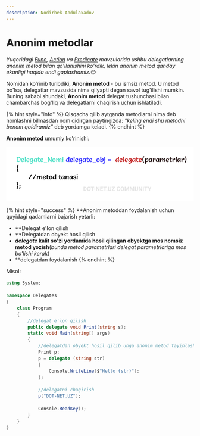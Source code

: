 ```yaml
---
description: Nodirbek Abdulaxadov
---
```


# Anonim metodlar

_Yuqoridagi [Func](https://docs.dot-net.uz/c-.net/basic/yuqori-daraja/delegatlar/func-delegati), [Action](https://docs.dot-net.uz/c-.net/basic/yuqori-daraja/delegatlar/action-delegati) va [Predicate](https://docs.dot-net.uz/c-.net/basic/yuqori-daraja/delegatlar/predicate-delegati) mavzularida ushbu delegatlarning anonim metod bilan qo'llanishini ko'rdik, lekin anonim metod qanday ekanligi haqida endi  gaplashamiz._😊

Nomidan ko'rinib turibdiki, **Anonim metod** - bu ismsiz metod. U metod bo'lsa, delegatlar mavzusida nima qilyapti degan savol tug'ilishi mumkin.  Buning sababi shundaki, **Anonim metod** delegat tushunchasi bilan chambarchas bog'liq va delegatlarni chaqirish uchun ishlatiladi.

{% hint style="info" %}
Qisqacha qilib aytganda metodlarni nima deb nomlashni bilmasdan nom qidirgan paytingizda: _"keling endi shu metodni benom qoldiramiz"_ deb yordamga keladi.
{% endhint %}

**Anonim metod** umumiy ko'rinishi:

![](../../../../.gitbook/assets/anonim2.png)

{% hint style="success" %}
**Anonim metoddan foydalanish uchun quyidagi qadamlarni bajarish yetarli:
* **Delegat e'lon qilish
* **Delegatdan obyekt hosil qilish
* **_delegate_ kalit so'zi yordamida hosil qilingan obyektga mos nomsiz metod yozish**(_bunda metod parametrlari delegat parametrlariga mos bo'lishi kerak_)
* **delegatdan foydalanish
{% endhint %}

Misol:

```csharp
using System;

namespace Delegates
{
    class Program
    {
        //delegat e'lon qilish
        public delegate void Print(string s);
        static void Main(string[] args)
        {
            //delegatdan obyekt hosil qilib unga anonim metod tayinlash
            Print p;
            p = delegate (string str)
            {
                Console.WriteLine($"Hello {str}");
            };

            //delegatni chaqirish
            p("DOT-NET.UZ");

            Console.ReadKey();
        }
    }
}

```
